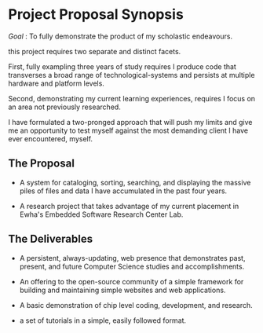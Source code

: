 # Project Proposal Synopsis

*Goal* : To fully demonstrate the product of my scholastic endeavours.

this project requires two separate and distinct facets. 

First, fully exampling three years of study requires I produce code that transverses a broad range of technological-systems and persists at multiple hardware and platform levels.

Second, demonstrating my current learning experiences, requires I  focus on an area not previously researched.

I have formulated a two-pronged approach that will push my limits and give me an opportunity to test myself against the most demanding client I have ever encountered, myself.

## The Proposal

* A system for cataloging, sorting, searching, and displaying the massive piles of files and data I have accumulated in the past four years.

* A research project that takes advantage of my current placement in Ewha's Embedded Software Research Center Lab.

## The Deliverables

* A persistent, always-updating, web presence that demonstrates past, present, and future Computer Science studies and accomplishments.

* An offering to the open-source community of a simple framework for building and maintaining simple websites and web applications.

* A basic demonstration of chip level coding, development, and research.

* a set of tutorials in a simple, easily followed format.
